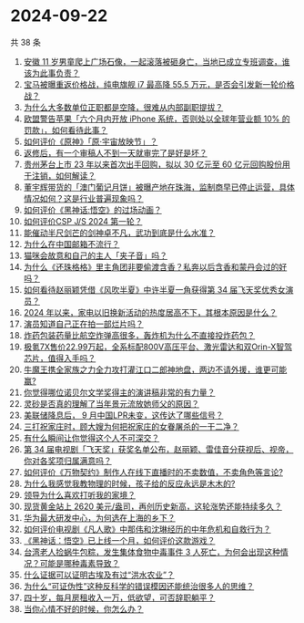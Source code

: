 # 2024-09-22

共 38 条

<!-- BEGIN -->
<!-- 最后更新时间 Sun Sep 22 2024 04:19:10 GMT+0800 (China Standard Time) -->

1. [安徽 11 岁男童爬上广场石像，一起滚落被砸身亡，当地已成立专班调查，谁该为此事负责？](https://www.zhihu.com/question/667745947)
1. [宝马被曝重返价格战，纯电旗舰 i7 最高降 55.5 万元，是否会引发新一轮价格战？](https://www.zhihu.com/question/667744117)
1. [为什么大多数单位正职都是空降，很难从内部副职提拔？](https://www.zhihu.com/question/667407396)
1. [欧盟警告苹果「六个月内开放 iPhone 系统，否则处以全球年营业额 10% 的罚款」，如何看待此事？](https://www.zhihu.com/question/667664350)
1. [如何评价《原神》「原·宇宙放映节」？](https://www.zhihu.com/question/667794874)
1. [返修后，有一个审稿人不到一天就审完了是好是坏？](https://www.zhihu.com/question/664272929)
1. [贵州茅台上市 23 年以来首次出手回购，拟以 30 亿元至 60 亿元回购股份用于注销，如何解读？](https://www.zhihu.com/question/667705649)
1. [董宇辉带货的「澳门葡记月饼」被曝产地在珠海，监制商早已停止运营，具体情况如何？这是行业普遍现象吗？](https://www.zhihu.com/question/667578301)
1. [如何评价《黑神话:悟空》的过场动画？](https://www.zhihu.com/question/664840476)
1. [如何评价CSP J/S 2024 第一轮？](https://www.zhihu.com/question/667743679)
1. [能催动半尺剑芒的剑神卓不凡，武功到底是什么水准？](https://www.zhihu.com/question/587460967)
1. [为什么在中国邮箱不流行？](https://www.zhihu.com/question/378318261)
1. [猫咪会故意和自己的主人「夹子音」吗？](https://www.zhihu.com/question/646471658)
1. [为什么《还珠格格》里主角团非要偷渡含香？私奔以后含香和蒙丹会过的好吗？](https://www.zhihu.com/question/352227586)
1. [如何看待赵丽颖凭借《风吹半夏》中许半夏一角获得第 34 届飞天奖优秀女演员？](https://www.zhihu.com/question/667801546)
1. [2024 年以来，家电以旧换新活动的热度居高不下，其根本原因是什么？](https://www.zhihu.com/question/667701814)
1. [演员知道自己正在拍一部烂片吗？](https://www.zhihu.com/question/667483220)
1. [炸药包装药量比航空炸弹高很多，轰炸机为什么不直接投炸药包？](https://www.zhihu.com/question/667751319)
1. [极氪7X售价22.99万起，全系标配800V高压平台、激光雷达和双Orin-X智驾芯片，值得入手吗？](https://www.zhihu.com/question/667706905)
1. [牛魔王携全家族之力全力攻打灌江口二郎神地盘，两边不请外援，谁更可能赢?](https://www.zhihu.com/question/461527470)
1. [你觉得哪位诺贝尔文学奖得主的演讲稿非常的有力量？](https://www.zhihu.com/question/667584885)
1. [灵砂是否真的理解了当年景元流放她师父的原因？](https://www.zhihu.com/question/667189841)
1. [美联储降息后， 9 月中国LPR未变，这传达了哪些信号？](https://www.zhihu.com/question/667665415)
1. [三打祝家庄时，顾大嫂为何把祝家庄的女眷屠杀的一干二净？](https://www.zhihu.com/question/661329691)
1. [有什么瞬间让你觉得这个人不可深交？](https://www.zhihu.com/question/62220441)
1. [第 34 届电视剧「飞天奖」获奖名单公布，赵丽颖、雷佳音分获视后、视帝，你对各奖项归属满意吗？](https://www.zhihu.com/question/667800247)
1. [如何评价《万物契约》制作人在线下直播时的不卖数值，不卖角色等言论?](https://www.zhihu.com/question/667782675)
1. [为什么我感觉我教物理的时候，孩子给的反应永远是木木的?](https://www.zhihu.com/question/611512537)
1. [领导为什么喜欢打听我的家境？](https://www.zhihu.com/question/667338522)
1. [现货黄金站上 2620 美元/盎司，再创历史新高，这轮涨势还能持续多久？](https://www.zhihu.com/question/667716457)
1. [华为最大研发中心，为何选在上海的乡下？](https://www.zhihu.com/question/643187886)
1. [如何评价电视剧《凡人歌》中那伟和沈琳经历的中年危机和自救行为？](https://www.zhihu.com/question/666991206)
1. [《黑神话：悟空》已上线一个月，如何评价这款游戏？](https://www.zhihu.com/question/667320072)
1. [台湾老人捡蜗牛包粽，发生集体食物中毒事件 3 人死亡，为何会出现这种情况？可能是哪种毒素导致？](https://www.zhihu.com/question/667493153)
1. [什么证据可以证明古埃及有过“洪水农业”？](https://www.zhihu.com/question/639045105)
1. [为什么“可证伪性”这种反科学的错误模因还能统治很多人的思维？](https://www.zhihu.com/question/667411371)
1. [四十岁，每月房租收入一万，低欲望，可否辞职躺平？](https://www.zhihu.com/question/667711833)
1. [当你心情不好的时候，你怎么办？](https://www.zhihu.com/question/667690304)

<!-- END -->
